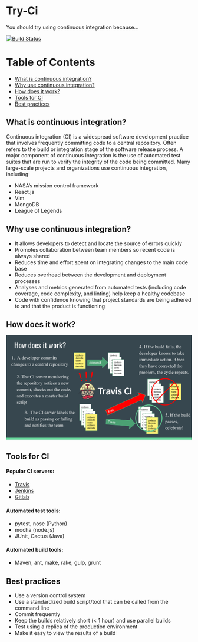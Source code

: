# Try-Ci
You should try using continuous integration because...

[![Build Status](https://travis-ci.org/james9909/try-ci.svg?branch=master)](https://travis-ci.org/james9909/try-ci)

Table of Contents
=================
* [What is continuous integration?](#what-is-continuous-integration)
* [Why use continuous integration?](#why-use-continuous-integration)
* [How does it work?](#how-does-it-work)
* [Tools for CI](#tools-for-ci)
* [Best practices](#best-practices)

## What is continuous integration?
Continuous integration (CI) is a widespread software development practice that involves frequently committing code to a central repository.
Often refers to the build or integration stage of the software release process.
A major component of continuous integration is the use of automated test suites that are run to verify the integrity of the code being committed.
Many large-scale projects and organizations use continuous integration, including:
- NASA’s mission control framework
- React.js
- Vim
- MongoDB
- League of Legends

## Why use continuous integration?
- It allows developers to detect and locate the source of errors quickly
- Promotes collaboration between team members so recent code is always shared
- Reduces time and effort spent on integrating changes to the main code base
- Reduces overhead between the development and deployment processes
- Analyses and metrics generated from automated tests (including code coverage, code complexity, and linting) help keep a healthy codebase
- Code with confidence knowing that project standards are being adhered to and that the product is functioning

## How does it work?
![How Does it Work](https://raw.githubusercontent.com/james9909/try-ci/gh-pages/howDoesItWork.png)

## Tools for CI
#### Popular CI servers:
- [Travis](https://travis-ci.org)
- [Jenkins](https://jenkins.io/)
- [Gitlab](https://about.gitlab.com/)

#### Automated test tools:
- pytest, nose (Python)
- mocha (node.js)
- JUnit, Cactus (Java)

#### Automated build tools:
- Maven, ant, make, rake, gulp, grunt

## Best practices
- Use a version control system
- Use a standardized build script/tool that can be called from the command line
- Commit frequently
- Keep the builds relatively short (< 1 hour) and use parallel builds
- Test using a replica of the production environment
- Make it easy to view the results of a build

